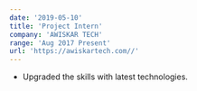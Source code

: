 ```yaml
---
date: '2019-05-10'
title: 'Project Intern'
company: 'AWISKAR TECH'
range: 'Aug 2017 Present'
url: 'https://awiskartech.com//'
---
```


- Upgraded the skills with latest technologies.
